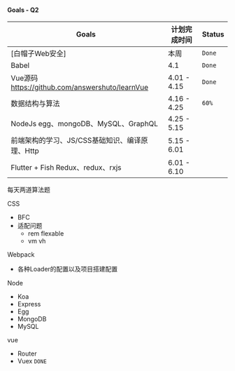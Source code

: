 #### Goals - Q2

| Goals                                             | 计划完成时间 | Status |
| ------------------------------------------------- | ------------ | ------ |
| [白帽子Web安全]                                   | 本周         | `Done` |
| Babel                                             | 4.1          | `Done` |
| Vue源码 <https://github.com/answershuto/learnVue> | 4.01 - 4.15  | `Done` |
| 数据结构与算法                                    | 4.16 - 4.25  | `60%`  |
| NodeJs egg、mongoDB、MySQL、GraphQL               | 4.25 - 5.15  |        |
| 前端架构的学习、JS/CSS基础知识、编译原理、Http    | 5.15 - 6.01  |        |
| Flutter + Fish Redux、redux、rxjs                 | 6.01 - 6.10  |        |

每天两道算法题

CSS

- BFC 
- 适配问题
  - rem flexable
  - vm vh

Webpack

- 各种Loader的配置以及项目搭建配置

Node

- Koa
- Express
- Egg
- MongoDB
- MySQL

vue

-  Router
- Vuex `DONE`



